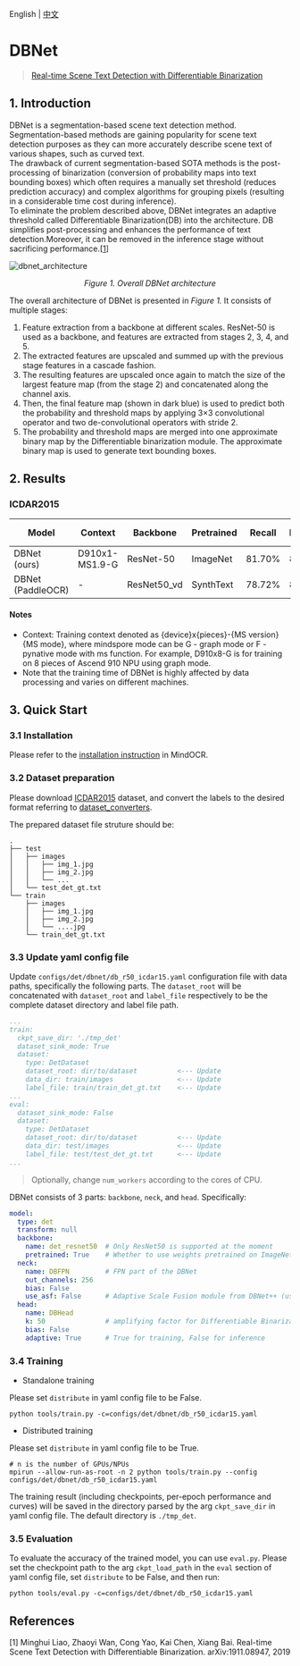 English | [中文](README_CN.md)

# DBNet

<!--- Guideline: use url linked to abstract in ArXiv instead of PDF for fast loading.  -->

> [Real-time Scene Text Detection with Differentiable Binarization](https://arxiv.org/abs/1911.08947)

## 1. Introduction

DBNet is a segmentation-based scene text detection method. Segmentation-based methods are gaining popularity for scene
text detection purposes as they can more accurately describe scene text of various shapes, such as curved text.  
The drawback of current segmentation-based SOTA methods is the post-processing of binarization (conversion of
probability maps into text bounding boxes) which often requires a manually set threshold (reduces prediction accuracy)
and complex algorithms for grouping pixels (resulting in a considerable time cost during inference).  
To eliminate the problem described above, DBNet integrates an adaptive threshold called Differentiable Binarization(DB)
into the architecture. DB simplifies post-processing and enhances the performance of text detection.Moreover, it can be
removed in the inference stage without sacrificing performance.[[1](#references)]

![dbnet_architecture](https://user-images.githubusercontent.com/16683750/225589619-d50c506c-e903-4f59-a316-8b62586c73a9.png)
<p align="center"><em>Figure 1. Overall DBNet architecture</em></p>

The overall architecture of DBNet is presented in _Figure 1._ It consists of multiple stages:

1. Feature extraction from a backbone at different scales. ResNet-50 is used as a backbone, and features are extracted
   from stages 2, 3, 4, and 5.
2. The extracted features are upscaled and summed up with the previous stage features in a cascade fashion.
3. The resulting features are upscaled once again to match the size of the largest feature map (from the stage 2) and
   concatenated along the channel axis.
4. Then, the final feature map (shown in dark blue) is used to predict both the probability and threshold maps by
   applying 3×3 convolutional operator and two de-convolutional operators with stride 2.
5. The probability and threshold maps are merged into one approximate binary map by the Differentiable binarization
   module. The approximate binary map is used to generate text bounding boxes.

## 2. Results

### ICDAR2015
<div align="center">

| **Model** |  **Context** | **Backbone** | **Pretrained** | **Recall** | **Precision** | **F-score** | **Train T. (s/epoch)** | **Recipe**  | **Download**  |
|---------------|--------------|----------------|------------|---------------|-------------|-----------------------------|-------------------------------------------|---------------------------------------------------| ----------|
| DBNet (ours)     | D910x1-MS1.9-G | ResNet-50    | ImageNet       | 81.70%     | 85.84%        | 83.72%   | 35   | [yaml](db_r50_icdar15.yaml) | [weights](https://download.mindspore.cn/toolkits/mindocr/dbnet/dbnet_resnet50-db1df47a.ckpt) |
| DBNet (PaddleOCR) | - | ResNet50_vd  | SynthText      | 78.72%     | 86.41%        | 82.38%      | - | - | -|

</div>

#### Notes
- Context: Training context denoted as {device}x{pieces}-{MS version}{MS mode}, where mindspore mode can be G - graph mode or F - pynative mode with ms function. For example, D910x8-G is for training on 8 pieces of Ascend 910 NPU using graph mode.
- Note that the training time of DBNet is highly affected by data processing and varies on different machines. 



## 3. Quick Start

### 3.1 Installation

Please refer to the [installation instruction](https://github.com/mindspore-lab/mindocr#installation) in MindOCR.

### 3.2 Dataset preparation

Please download [ICDAR2015](https://rrc.cvc.uab.es/?ch=4&com=downloads) dataset, and convert the labels to the desired format referring to [dataset_converters](https://github.com/mindspore-lab/mindocr/blob/main/tools/dataset_converters/README.md).


The prepared dataset file struture should be:  

``` text
.
├── test
│   ├── images
│   │   ├── img_1.jpg
│   │   ├── img_2.jpg
│   │   └── ...
│   └── test_det_gt.txt
└── train
    ├── images
    │   ├── img_1.jpg
    │   ├── img_2.jpg
    │   └── ....jpg
    └── train_det_gt.txt
```

### 3.3 Update yaml config file

Update `configs/det/dbnet/db_r50_icdar15.yaml` configuration file with data paths,
specifically the following parts. The `dataset_root` will be concatenated with `dataset_root` and `label_file` respectively to be the complete dataset directory and label file path.

```yaml
...
train:
  ckpt_save_dir: './tmp_det'
  dataset_sink_mode: True
  dataset:
    type: DetDataset
    dataset_root: dir/to/dataset          <--- Update
    data_dir: train/images                <--- Update
    label_file: train/train_det_gt.txt    <--- Update
...
eval:
  dataset_sink_mode: False
  dataset:
    type: DetDataset
    dataset_root: dir/to/dataset          <--- Update
    data_dir: test/images                 <--- Update
    label_file: test/test_det_gt.txt      <--- Update
...
```

> Optionally, change `num_workers` according to the cores of CPU.



DBNet consists of 3 parts: `backbone`, `neck`, and `head`. Specifically:

```yaml
model:
  type: det
  transform: null
  backbone:
    name: det_resnet50  # Only ResNet50 is supported at the moment
    pretrained: True    # Whether to use weights pretrained on ImageNet
  neck:
    name: DBFPN         # FPN part of the DBNet
    out_channels: 256
    bias: False
    use_asf: False      # Adaptive Scale Fusion module from DBNet++ (use it for DBNet++ only)
  head:
    name: DBHead
    k: 50               # amplifying factor for Differentiable Binarization
    bias: False
    adaptive: True      # True for training, False for inference
```

[comment]: <> (The only difference between _DBNet_ and _DBNet++_ is in the _Adaptive Scale Fusion_ module, which is controlled by the `use_asf` parameter in the `neck` module.)

### 3.4 Training

* Standalone training

Please set `distribute` in yaml config file to be False.

```shell
python tools/train.py -c=configs/det/dbnet/db_r50_icdar15.yaml
```

* Distributed training

Please set `distribute` in yaml config file to be True.

```shell
# n is the number of GPUs/NPUs
mpirun --allow-run-as-root -n 2 python tools/train.py --config configs/det/dbnet/db_r50_icdar15.yaml
```
 
The training result (including checkpoints, per-epoch performance and curves) will be saved in the directory parsed by the arg `ckpt_save_dir` in yaml config file. The default directory is `./tmp_det`.


### 3.5 Evaluation

To evaluate the accuracy of the trained model, you can use `eval.py`. Please set the checkpoint path to the arg `ckpt_load_path` in the `eval` section of yaml config file, set `distribute` to be False, and then run:

```shell
python tools/eval.py -c=configs/det/dbnet/db_r50_icdar15.yaml
```

## References

<!--- Guideline: Citation format GB/T 7714 is suggested. -->

[1] Minghui Liao, Zhaoyi Wan, Cong Yao, Kai Chen, Xiang Bai. Real-time Scene Text Detection with Differentiable Binarization. arXiv:1911.08947, 2019
